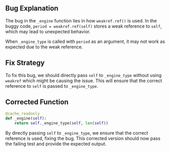 ## Bug Explanation
The bug in the `_engine` function lies in how `weakref.ref()` is used. In the buggy code, `period = weakref.ref(self)` stores a weak reference to `self`, which may lead to unexpected behavior. 

When `_engine_type` is called with `period` as an argument, it may not work as expected due to the weak reference.

## Fix Strategy
To fix this bug, we should directly pass `self` to `_engine_type` without using `weakref` which might be causing the issue. This will ensure that the correct reference to `self` is passed to `_engine_type`.

## Corrected Function
```python
@cache_readonly
def _engine(self):
    return self._engine_type(self, len(self))
``` 

By directly passing `self` to `_engine_type`, we ensure that the correct reference is used, fixing the bug. This corrected version should now pass the failing test and provide the expected output.